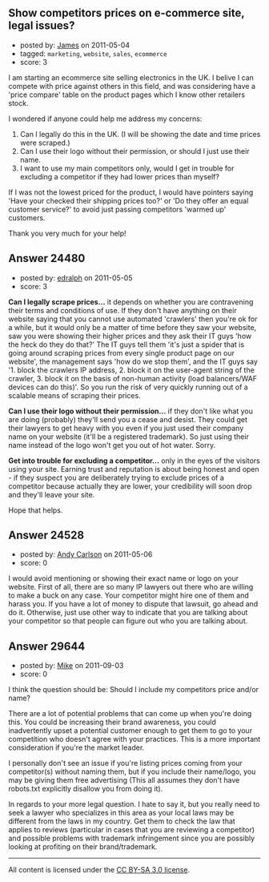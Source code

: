 ## Show competitors prices on e-commerce site, legal issues?

- posted by: [James](https://stackexchange.com/users/-1/10239-james) on 2011-05-04
- tagged: `marketing`, `website`, `sales`, `ecommerce`
- score: 3

I am starting an ecommerce site selling electronics in the UK. I belive I can compete with price against others in this field, and was considering have a 'price compare' table on the product pages which I know other retailers stock.

  I wondered if anyone could help me address my concerns:

 1. Can I legally do this in the UK. (I will be showing the date and time prices were scraped.)
 2. Can I use their logo without their permission, or should I just use their name.
 3. I want to use my main competitors only, would I get in trouble for excluding a competitor if they had lower prices than myself?

  If I was not the lowest priced for the product, I would have pointers saying 'Have your checked their shipping prices too?' or 'Do they offer an equal customer service?' to avoid just passing competitors 'warmed up' customers.

Thank you very much for your help!


## Answer 24480

- posted by: [edralph](https://stackexchange.com/users/-1/9362-edralph) on 2011-05-05
- score: 3

**Can I legally scrape prices...**  it depends on whether you are contravening their terms and conditions of use.  If they don't have anything on their website saying that you cannot use automated 'crawlers' then you're ok for a while, but it would only be a matter of time before they saw your website, saw you were showing their higher prices and they ask their IT guys 'how the heck do they do that?'  The IT guys tell them 'it's just a spider that is going around scraping prices from every single product page on our website', the management says 'how do we stop them', and the IT guys say '1. block the crawlers IP address, 2. block it on the user-agent string of the crawler, 3. block it on the basis of non-human activity (load balancers/WAF devices can do this)'.  So you run the risk of very quickly running out of a scalable means of scraping their prices.

**Can I use their logo without their permission...**  if they don't like what you are doing (probably) they'll send you a cease and desist.  They could get their lawyers to get heavy with you even if you just used their company name on your website (it'll be a registered trademark).  So just using their name instead of the logo won't get you out of hot water.  Sorry.

**Get into trouble for excluding a competitor...**  only in the eyes of the visitors using your site.  Earning trust and reputation is about being honest and open - if they suspect you are deliberately trying to exclude prices of a competitor because actually they are lower, your credibility will soon drop and they'll leave your site.

Hope that helps.


## Answer 24528

- posted by: [Andy Carlson](https://stackexchange.com/users/-1/10270-andy-carlson) on 2011-05-06
- score: 0

I would avoid mentioning or showing their exact name or logo on your website. First of all, there are so many IP lawyers out there who are willing to make a buck on any case.
Your competitor might hire one of them and harass you.
If you have a lot of money to dispute that lawsuit, go ahead and do it.
Otherwise, just use other way to indicate that you are talking about your competitor so that people can figure out who you are talking about.



## Answer 29644

- posted by: [Mike](https://stackexchange.com/users/-1/11945-mike) on 2011-09-03
- score: 0

I think the question should be: Should I include my competitors price and/or name?

There are a lot of potential problems that can come up when you're doing this. You could be increasing their brand awareness, you could inadvertently upset a potential customer enough to get them to go to your competition who doesn't agree with your practices. This is a more important consideration if you're the market leader.

I personally don't see an issue if you're listing prices coming from your competitor(s) without naming them, but if you include their name/logo, you may be giving them free advertising (This all assumes they don't have robots.txt explicitly disallow you from doing it).

In regards to your more legal question. I hate to say it, but you really need to seek a lawyer who specializes in this area as your local laws may be different from the laws in my country. Get them to check the law that applies to reviews (particular in cases that you are reviewing a competitor) and possible problems with trademark infringement since you are possibly looking at profiting on their brand/trademark.




---

All content is licensed under the [CC BY-SA 3.0 license](https://creativecommons.org/licenses/by-sa/3.0/).
